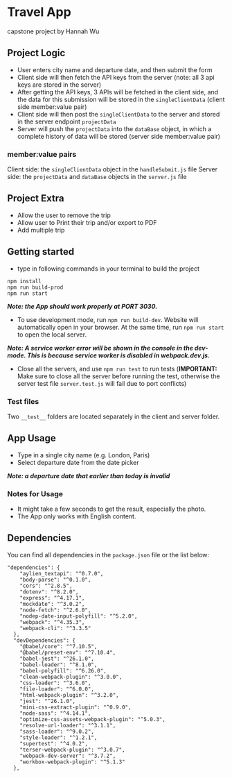 # Travel App 
capstone project
by Hannah Wu

## Project Logic

- User enters city name and departure date, and then submit the form
- Client side will then fetch the API keys from the server (note: all 3 api keys are stored in the server)
- After getting the API keys, 3 APIs will be fetched in the client side, and the data for this submission will be stored in the `singleClientData` (client side member:value pair)
- Client side will then post the `singleClientData` to the server and stored in the server endpoint `projectData`
- Server will push the `projectData` into the `dataBase` object, in which a complete history of data will be stored (server side member:value pair)

### member:value pairs

Client side: the `singleClientData` object in the `handleSubmit.js` file
Server side: the `projectData` and `dataBase` objects in the `server.js` file


## Project Extra

- Allow the user to remove the trip
- Allow user to Print their trip and/or export to PDF
- Add multiple trip



## Getting started

- type in following commands in your terminal to build the project

```
npm install
npm run build-prod
npm run start 
```

***Note: the App should work properly at PORT 3030.***

- To use development mode, run `npm run build-dev`. Website will automatically open in your browser. At the same time, run `npm run start` to open the local server.

***Note: A service worker error will be shown in the console in the dev-mode. This is because service worker is disabled in webpack.dev.js.***


- Close all the servers, and use `npm run test` to run tests (**IMPORTANT:**
Make sure to close all the server before running the test, otherwise the server test file `server.test.js` will fail due to port conflicts)

### Test files

Two `__test__` folders are located separately in the client and server folder.



## App Usage

- Type in a single city name (e.g. London, Paris)
- Select departure date from the date picker

***Note: a departure date that earlier than today is invalid***

### Notes for Usage

- It might take a few seconds to get the result, especially the photo.
- The App only works with English content.



## Dependencies

You can find all dependencies in the `package.json` file or the list below:

```
"dependencies": {
    "aylien_textapi": "^0.7.0",
    "body-parse": "^0.1.0",
    "cors": "^2.8.5",
    "dotenv": "^8.2.0",
    "express": "^4.17.1",
    "mockdate": "^3.0.2",
    "node-fetch": "^2.6.0",
    "nodep-date-input-polyfill": "^5.2.0",
    "webpack": "^4.35.3",
    "webpack-cli": "^3.3.5"
  },
  "devDependencies": {
    "@babel/core": "^7.10.5",
    "@babel/preset-env": "^7.10.4",
    "babel-jest": "^26.1.0",
    "babel-loader": "^8.1.0",
    "babel-polyfill": "^6.26.0",
    "clean-webpack-plugin": "^3.0.0",
    "css-loader": "^3.6.0",
    "file-loader": "^6.0.0",
    "html-webpack-plugin": "^3.2.0",
    "jest": "^26.1.0",
    "mini-css-extract-plugin": "^0.9.0",
    "node-sass": "^4.14.1",
    "optimize-css-assets-webpack-plugin": "^5.0.3",
    "resolve-url-loader": "^3.1.1",
    "sass-loader": "^9.0.2",
    "style-loader": "^1.2.1",
    "supertest": "^4.0.2",
    "terser-webpack-plugin": "^3.0.7",
    "webpack-dev-server": "^3.7.2",
    "workbox-webpack-plugin": "^5.1.3"
  },
```

